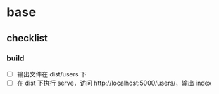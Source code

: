 # base

## checklist

### build

* [ ] 输出文件在 dist/users 下
* [ ] 在 dist 下执行 serve，访问 http://localhost:5000/users/，输出 index
